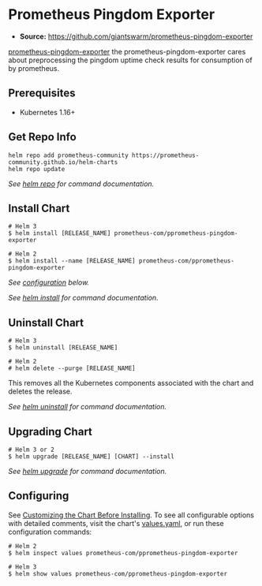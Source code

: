 # Prometheus Pingdom Exporter

- **Source:** https://github.com/giantswarm/prometheus-pingdom-exporter

[prometheus-pingdom-exporter](https://github.com/giantswarm/prometheus-pingdom-exporter) the prometheus-pingdom-exporter cares about preprocessing the pingdom uptime check results for consumption of by prometheus.


## Prerequisites

- Kubernetes 1.16+ 

## Get Repo Info

```console
helm repo add prometheus-community https://prometheus-community.github.io/helm-charts
helm repo update
```

_See [helm repo](https://helm.sh/docs/helm/helm_repo/) for command documentation._

## Install Chart

```console
# Helm 3
$ helm install [RELEASE_NAME] prometheus-com/pprometheus-pingdom-exporter

# Helm 2
$ helm install --name [RELEASE_NAME] prometheus-com/pprometheus-pingdom-exporter
```

_See [configuration](#configuration) below._

_See [helm install](https://helm.sh/docs/helm/helm_install/) for command documentation._

## Uninstall Chart

```console
# Helm 3
$ helm uninstall [RELEASE_NAME]

# Helm 2
# helm delete --purge [RELEASE_NAME]
```

This removes all the Kubernetes components associated with the chart and deletes the release.

_See [helm uninstall](https://helm.sh/docs/helm/helm_uninstall/) for command documentation._

## Upgrading Chart

```console
# Helm 3 or 2
$ helm upgrade [RELEASE_NAME] [CHART] --install
```

_See [helm upgrade](https://helm.sh/docs/helm/helm_upgrade/) for command documentation._


## Configuring

See [Customizing the Chart Before Installing](https://helm.sh/docs/intro/using_helm/#customizing-the-chart-before-installing). To see all configurable options with detailed comments, visit the chart's [values.yaml](./values.yaml), or run these configuration commands:

```console
# Helm 2
$ helm inspect values prometheus-com/pprometheus-pingdom-exporter

# Helm 3
$ helm show values prometheus-com/pprometheus-pingdom-exporter
```

